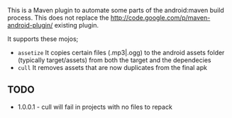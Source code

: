 This is a Maven plugin to automate some parts of the android:maven build process.
This does not replace the http://code.google.com/p/maven-android-plugin/ existing plugin.

It supports these mojos;
 * `assetize` It copies certain files (.mp3|.ogg) to the android assets folder (typically target/assets) from both the target and the dependecies
 * `cull` It removes assets that are now duplicates from the final apk

TODO
----
 * 1.0.0.1 - cull will fail in projects with no files to repack
